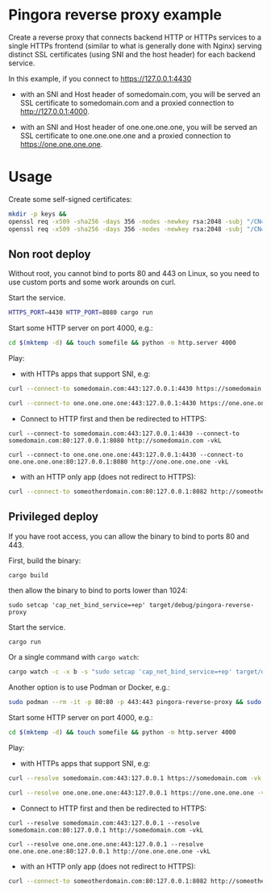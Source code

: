 # Pingora reverse proxy example

Create a reverse proxy that connects backend HTTP or HTTPs services to a single HTTPs frontend (similar to what is generally done with Nginx) serving distinct SSL certificates (using SNI and the host header) for each backend service.

In this example, if you connect to <https://127.0.0.1:4430>

* with an SNI and Host header of somedomain.com, you will be served an SSL certificate to somedomain.com and a proxied connection to <http://127.0.0.1:4000>.

* with an SNI and Host header of one.one.one.one, you will be served an SSL certificate to one.one.one.one and a proxied connection to <https://one.one.one.one>.

# Usage

Create some self-signed certificates:

```bash
mkdir -p keys &&
openssl req -x509 -sha256 -days 356 -nodes -newkey rsa:2048 -subj "/CN=somedomain.com/C=UK/L=London" -keyout keys/some_domain_key.pem -out keys/some_domain_cert.crt &&
openssl req -x509 -sha256 -days 356 -nodes -newkey rsa:2048 -subj "/CN=one.one.one.one/C=UK/L=London" -keyout keys/one_key.pem -out keys/one_cert.crt
```

## Non root deploy

Without root, you cannot bind to ports 80 and 443 on Linux, so you need to use custom ports and some work arounds on curl.

Start the service.

```bash
HTTPS_PORT=4430 HTTP_PORT=8080 cargo run
```

Start some HTTP server on port 4000, e.g.:

```bash
cd $(mktemp -d) && touch somefile && python -m http.server 4000
```

Play:

* with HTTPs apps that support SNI, e.g:

```bash
curl --connect-to somedomain.com:443:127.0.0.1:4430 https://somedomain.com -vk
```

```bash
curl --connect-to one.one.one.one:443:127.0.0.1:4430 https://one.one.one.one -vk
```

* Connect to HTTP first and then be redirected to HTTPS:

```
curl --connect-to somedomain.com:443:127.0.0.1:4430 --connect-to somedomain.com:80:127.0.0.1:8080 http://somedomain.com -vkL
```

```
curl --connect-to one.one.one.one:443:127.0.0.1:4430 --connect-to one.one.one.one:80:127.0.0.1:8080 http://one.one.one.one -vkL
```

* with an HTTP only app (does not redirect to HTTPS):

```bash
curl --connect-to someotherdomain.com:80:127.0.0.1:8082 http://someotherdomain.com -vk
```

## Privileged deploy

If you have root access, you can allow the binary to bind to ports 80 and 443.

First, build the binary:

```cargo build```

then allow the binary to bind to ports lower than 1024:

```
sudo setcap 'cap_net_bind_service=+ep' target/debug/pingora-reverse-proxy
```

Start the service.

```bash
cargo run
```

Or a single command with `cargo watch`:

```bash
cargo watch -c -x b -s "sudo setcap 'cap_net_bind_service=+ep' target/debug/pingora-reverse-proxy && cargo run"
```

Another option is to use Podman or Docker, e.g.:

```bash
sudo podman --rm -it -p 80:80 -p 443:443 pingora-reverse-proxy && sudo podman --rm -it -p 80:80 -p 443:443 pingora-reverse-proxy
```

Start some HTTP server on port 4000, e.g.:

```bash
cd $(mktemp -d) && touch somefile && python -m http.server 4000
```

Play:

* with HTTPs apps that support SNI, e.g:

```bash
curl --resolve somedomain.com:443:127.0.0.1 https://somedomain.com -vk
```

```bash
curl --resolve one.one.one.one:443:127.0.0.1 https://one.one.one.one -vk
```

* Connect to HTTP first and then be redirected to HTTPS:

```
curl --resolve somedomain.com:443:127.0.0.1 --resolve somedomain.com:80:127.0.0.1 http://somedomain.com -vkL
```

```
curl --resolve one.one.one.one:443:127.0.0.1 --resolve one.one.one.one:80:127.0.0.1 http://one.one.one.one -vkL
```

* with an HTTP only app (does not redirect to HTTPS):

```bash
curl --connect-to someotherdomain.com:80:127.0.0.1:8082 http://someotherdomain.com -vk
```
